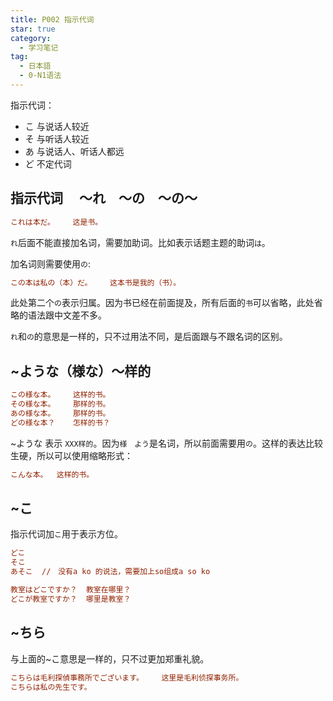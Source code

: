 ```yaml
---
title: P002 指示代词
star: true
category:
  - 学习笔记
tag:
  - 日本語
  - 0-N1语法
---
```


指示代词：

- こ    与说话人较近
- そ    与听话人较近
- あ    与说话人、听话人都远
- ど    不定代词

## 指示代词 　〜れ　〜の　〜の〜

```ini
これは本だ。    这是书。
```

`れ`后面不能直接加名词，需要加助词。比如表示话题主题的助词`は`。 

加名词则需要使用`の`:

```ini
この本は私の（本）だ。    这本书是我的（书）。
```

此处第二个`の`表示归属。因为书已经在前面提及，所有后面的`书`可以省略，此处省略的语法跟中文差不多。

`れ`和`の`的意思是一样的，只不过用法不同，是后面跟与不跟名词的区别。

## ~ような（様な）〜样的

```ini
この様な本。    这样的书。
その様な本。    那样的书。
あの様な本。    那样的书。
どの様な本？    怎样的书？
```

~ような 表示 `XXX样的`。因为`様　よう`是名词，所以前面需要用`の`。这样的表达比较生硬，所以可以使用缩略形式：

```ini
こんな本。  这样的书。
```


## ~こ

指示代词加`こ`用于表示方位。

```ini
どこ
そこ
あそこ  //　没有a ko 的说法，需要加上so组成a so ko
```

```ini
教室はどこですか？  教室在哪里？
どこが教室ですか？  哪里是教室？
```

## ~ちら

与上面的~こ意思是一样的，只不过更加郑重礼貌。

```ini
こちらは毛利探偵事務所でございます。    这里是毛利侦探事务所。
こちらは私の先生です。
```